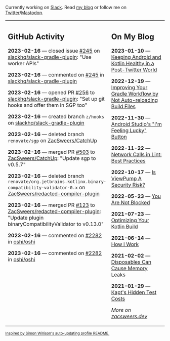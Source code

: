Currently working on [Slack](https://slack.com/). Read [my blog](https://zacsweers.dev/) or follow me on [Twitter](https://twitter.com/ZacSweers)/[Mastodon](https://hachyderm.io/@ZacSweers).

<table><tr><td valign="top" width="60%">

## GitHub Activity
<!-- githubActivity starts -->
**2023-02-16** — closed issue [#245](https://github.com/slackhq/slack-gradle-plugin/issues/245) on [slackhq/slack-gradle-plugin](https://github.com/slackhq/slack-gradle-plugin): "Use worker APIs"

**2023-02-16** — commented on [#245](https://github.com/slackhq/slack-gradle-plugin/issues/245#issuecomment-1433707573) in [slackhq/slack-gradle-plugin](https://github.com/slackhq/slack-gradle-plugin)

**2023-02-16** — opened PR [#256](https://github.com/slackhq/slack-gradle-plugin/pull/256) to [slackhq/slack-gradle-plugin](https://github.com/slackhq/slack-gradle-plugin): "Set up git hooks and offer them in SGP too"

**2023-02-16** — created branch `z/hooks` on [slackhq/slack-gradle-plugin](https://github.com/slackhq/slack-gradle-plugin)

**2023-02-16** — deleted branch `renovate/sgp` on [ZacSweers/CatchUp](https://github.com/ZacSweers/CatchUp)

**2023-02-16** — merged PR [#503](https://github.com/ZacSweers/CatchUp/pull/503) to [ZacSweers/CatchUp](https://github.com/ZacSweers/CatchUp): "Update sgp to v0.5.7"

**2023-02-16** — deleted branch `renovate/org.jetbrains.kotlinx.binary-compatibility-validator-0.x` on [ZacSweers/redacted-compiler-plugin](https://github.com/ZacSweers/redacted-compiler-plugin)

**2023-02-16** — merged PR [#123](https://github.com/ZacSweers/redacted-compiler-plugin/pull/123) to [ZacSweers/redacted-compiler-plugin](https://github.com/ZacSweers/redacted-compiler-plugin): "Update plugin binaryCompatibilityValidator to v0.13.0"

**2023-02-16** — commented on [#2282](https://github.com/oshi/oshi/issues/2282#issuecomment-1432621625) in [oshi/oshi](https://github.com/oshi/oshi)

**2023-02-16** — commented on [#2282](https://github.com/oshi/oshi/issues/2282#issuecomment-1432593249) in [oshi/oshi](https://github.com/oshi/oshi)
<!-- githubActivity ends -->
</td><td valign="top" width="40%">

## On My Blog
<!-- blog starts -->
**2023-01-10** — [Keeping Android and Kotlin Healthy in a Post-Twitter World](https://www.zacsweers.dev/keeping-android-healthy/)

**2022-12-19** — [Improving Your Gradle Workflow by Not Auto-reloading Build Files](https://www.zacsweers.dev/improving-your-workflow-by-not-auto-reloading-build-files/)

**2022-11-30** — [Android Studio's "I'm Feeling Lucky" Button](https://www.zacsweers.dev/android-studios-im-feeling-lucky-button/)

**2022-11-22** — [Network Calls in Lint: Best Practices](https://www.zacsweers.dev/network-calls-in-lint-best-practices/)

**2022-10-17** — [Is ViewPump A Security Risk?](https://www.zacsweers.dev/is-viewpump-a-security-risk/)

**2022-05-23** — [You Are Not Blocked](https://www.zacsweers.dev/you-are-not-blocked/)

**2021-07-23** — [Optimizing Your Kotlin Build](https://www.zacsweers.dev/optimizing-your-kotlin-build/)

**2021-06-14** — [How I Work](https://www.zacsweers.dev/how-i-work/)

**2021-02-02** — [Disposables Can Cause Memory Leaks](https://www.zacsweers.dev/disposables-can-cause-memory-leaks/)

**2021-01-29** — [Kapt's Hidden Test Costs](https://www.zacsweers.dev/kapts-hidden-test-costs/)
<!-- blog ends -->
_More on [zacsweers.dev](https://zacsweers.dev/)_
</td></tr></table>

<sub><a href="https://simonwillison.net/2020/Jul/10/self-updating-profile-readme/">Inspired by Simon Willison's auto-updating profile README.</a></sub>